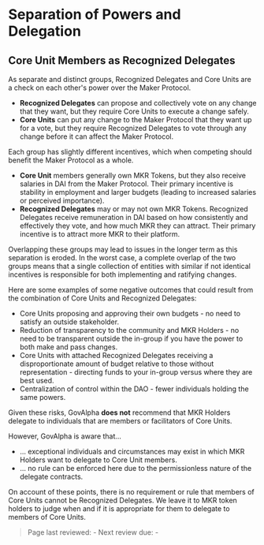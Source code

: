 # Separation of Powers and Delegation

## Core Unit Members as Recognized Delegates

As separate and distinct groups, Recognized Delegates and Core Units are a check on each other's power over the Maker Protocol.
* **Recognized Delegates** can propose and collectively vote on any change that they want, but they require Core Units to execute a change safely.
* **Core Units** can put any change to the Maker Protocol that they want up for a vote, but they require Recognized Delegates to vote through any change before it can affect the Maker Protocol.

Each group has slightly different incentives, which when competing should benefit the Maker Protocol as a whole.
* **Core Unit** members generally own MKR Tokens, but they also receive salaries in DAI from the Maker Protocol. Their primary incentive is stability in employment and larger budgets (leading to increased salaries or perceived importance).
* **Recognized Delegates** may or may not own MKR Tokens. Recognized Delegates receive remuneration in DAI based on how consistently and effectively they vote, and how much MKR they can attract. Their primary incentive is to attract more MKR to their platform.

Overlapping these groups may lead to issues in the longer term as this separation is eroded. In the worst case, a complete overlap of the two groups means that a single collection of entities with similar if not identical incentives is responsible for both implementing and ratifying changes.

Here are some examples of some negative outcomes that could result from the combination of Core Units and Recognized Delegates:
* Core Units proposing and approving their own budgets - no need to satisfy an outside stakeholder.
* Reduction of transparency to the community and MKR Holders - no need to be transparent outside the in-group if you have the power to both make and pass changes.
* Core Units with attached Recognized Delegates receiving a disproportionate amount of budget relative to those without representation - directing funds to your in-group versus where they are best used.
* Centralization of control within the DAO - fewer individuals holding the same powers.

Given these risks, GovAlpha **does not** recommend that MKR Holders delegate to individuals that are members or facilitators of Core Units.

However, GovAlpha is aware that...
* ... exceptional individuals and circumstances may exist in which MKR Holders want to delegate to Core Unit members.
* ... no rule can be enforced here due to the permissionless nature of the delegate contracts.

On account of these points, there is no requirement or rule that members of Core Units cannot be Recognized Delegates. We leave it to MKR token holders to judge when and if it is appropriate for them to delegate to members of Core Units.

>Page last reviewed: -
>Next review due: -

